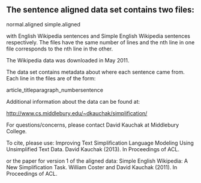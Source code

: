 ## The sentence aligned data set contains two files:

normal.aligned
simple.aligned

with English Wikipedia sentences and Simple English Wikipedia sentences respectively.  The files
have the same number of lines and the nth line in one file corresponds to the nth line in the other.

The Wikipedia data was downloaded in May 2011.

The data set contains metadata about where each sentence came from.  Each line in the files are 
of the form:

article_title<TAB>paragraph_number<TAB>sentence

Additional information about the data can be found at:

http://www.cs.middlebury.edu/~dkauchak/simplification/

For questions/concerns, please contact David Kauchak at Middlebury College.

To cite, please use:
  Improving Text Simplification Language Modeling Using Unsimplified Text Data. David Kauchak (2013). In Proceedings of ACL.

or the paper for version 1 of the aligned data:
  Simple English Wikipedia: A New Simplification Task. William Coster and David Kauchak (2011). In Proceedings of ACL.
